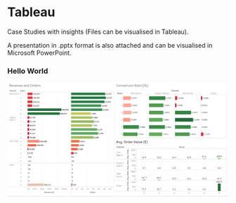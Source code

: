 # Tableau
Case Studies with insights
(Files can be visualised in Tableau).

A presentation in .pptx format is also attached and can be visualised in Microsoft PowerPoint.

### Hello World
![Tableau insights - graphs](https://raw.githubusercontent.com/AbhAgg/Tableau/master/Dashboard%20Snapshot.PNG)
